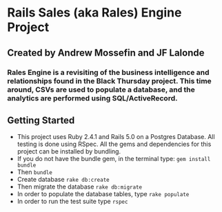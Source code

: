 # Rails Sales (aka Rales) Engine Project
## Created by Andrew Mossefin and JF Lalonde

### Rales Engine is a revisiting of the business intelligence and relationships found in the Black Thursday project. This time around, CSVs are used to populate a database, and the analytics are performed using SQL/ActiveRecord.

## Getting Started
* This project uses Ruby 2.4.1 and Rails 5.0 on a Postgres Database. All testing is done using RSpec. All the gems and dependencies for this project can be installed by bundling.
* If you do not have the bundle gem, in the terminal type:
` gem install bundle `
* Then ` bundle `
* Create database ` rake db:create `
* Then migrate the database ` rake db:migrate `
* In order to populate the database tables, type ` rake populate `
* In order to run the test suite type ` rspec `
